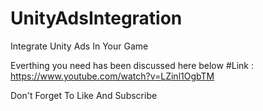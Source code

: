 # UnityAdsIntegration
Integrate Unity Ads In Your Game

Everthing you need has been discussed here below 
#Link : https://www.youtube.com/watch?v=LZinl1OgbTM

Don't Forget To Like And Subscribe 
